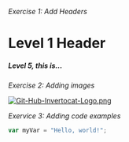 _Exercise 1: Add Headers_

# Level 1 Header

##### Level 5, this is...

_Exercise 2: Adding images_


[![Git-Hub-Invertocat-Logo.png](https://i.postimg.cc/W4H1rGJ3/Git-Hub-Invertocat-Logo.png)](https://postimg.cc/wtDzYs28)

_Exervice 3: Adding code examples_

``` javascript
var myVar = "Hello, world!";
```
